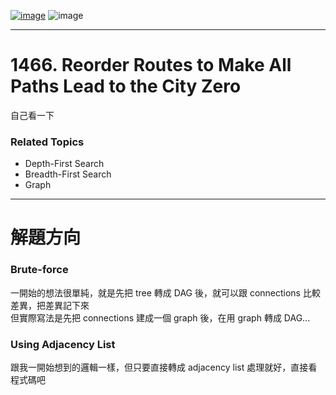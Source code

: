 [![image](https://img.shields.io/badge/Leetcode-Link-blue?logo=leetcode)](https://leetcode.com/problems/reorder-routes-to-make-all-paths-lead-to-the-city-zero/)
![image](https://img.shields.io/badge/Difficulty-Medium-yellow)

---

# 1466. Reorder Routes to Make All Paths Lead to the City Zero

自己看一下

### Related Topics

- Depth-First Search
- Breadth-First Search
- Graph
  
---

# 解題方向

### Brute-force

一開始的想法很單純，就是先把 tree 轉成 DAG 後，就可以跟 connections 比較差異，把差異記下來  
但實際寫法是先把 connections 建成一個 graph 後，在用 graph 轉成 DAG...


### Using Adjacency List

跟我一開始想到的邏輯一樣，但只要直接轉成 adjacency list 處理就好，直接看程式碼吧
